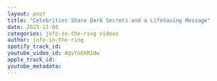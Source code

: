 ```yaml
---
layout: post
title: "Celebrities Share Dark Secrets and a LifeSaving Message"
date: 2023-11-08
categories: jofo-in-the-ring videos
author: jofo-in-the-ring
spotify_track_id: 
youtube_video_id: AgvYoGXRIdw
apple_track_id: 
youtube_metadata: 
---
```

